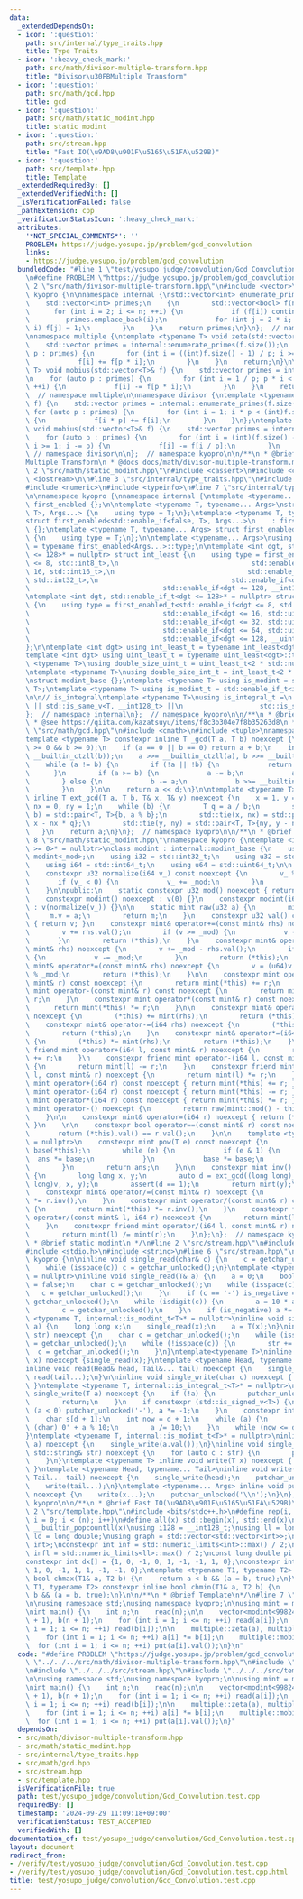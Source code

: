 ```yaml
---
data:
  _extendedDependsOn:
  - icon: ':question:'
    path: src/internal/type_traits.hpp
    title: Type Traits
  - icon: ':heavy_check_mark:'
    path: src/math/divisor-multiple-transform.hpp
    title: "Divisor\u30FBMultiple Transform"
  - icon: ':question:'
    path: src/math/gcd.hpp
    title: gcd
  - icon: ':question:'
    path: src/math/static_modint.hpp
    title: static modint
  - icon: ':question:'
    path: src/stream.hpp
    title: "Fast IO(\u9AD8\u901F\u5165\u51FA\u529B)"
  - icon: ':question:'
    path: src/template.hpp
    title: Template
  _extendedRequiredBy: []
  _extendedVerifiedWith: []
  _isVerificationFailed: false
  _pathExtension: cpp
  _verificationStatusIcon: ':heavy_check_mark:'
  attributes:
    '*NOT_SPECIAL_COMMENTS*': ''
    PROBLEM: https://judge.yosupo.jp/problem/gcd_convolution
    links:
    - https://judge.yosupo.jp/problem/gcd_convolution
  bundledCode: "#line 1 \"test/yosupo_judge/convolution/Gcd_Convolution.test.cpp\"\
    \n#define PROBLEM \"https://judge.yosupo.jp/problem/gcd_convolution\"\n\n#line\
    \ 2 \"src/math/divisor-multiple-transform.hpp\"\n#include <vector>\nnamespace\
    \ kyopro {\n\nnamespace internal {\nstd::vector<int> enumerate_primes(int n) {\n\
    \    std::vector<int> primes;\n    {\n        std::vector<bool> f(n + 1);\n  \
    \      for (int i = 2; i <= n; ++i) {\n            if (f[i]) continue;\n\n   \
    \         primes.emplace_back(i);\n            for (int j = 2 * i; j <= n; j +=\
    \ i) f[j] = 1;\n        }\n    }\n    return primes;\n}\n};  // namespace internal\n\
    \nnamespace multiple {\ntemplate <typename T> void zeta(std::vector<T>& f) {\n\
    \    std::vector primes = internal::enumerate_primes(f.size());\n    for (auto\
    \ p : primes) {\n        for (int i = ((int)f.size() - 1) / p; i >= 1; --i) {\n\
    \            f[i] += f[p * i];\n        }\n    }\n    return;\n}\n\ntemplate <typename\
    \ T> void mobius(std::vector<T>& f) {\n    std::vector primes = internal::enumerate_primes(f.size());\n\
    \n    for (auto p : primes) {\n        for (int i = 1 / p; p * i < (int)f.size();\
    \ ++i) {\n            f[i] -= f[p * i];\n        }\n    }\n    return;\n}\n};\
    \  // namespace multiple\n\nnamespace divisor {\ntemplate <typename T> void zeta(std::vector<T>&\
    \ f) {\n    std::vector primes = internal::enumerate_primes(f.size());\n\n   \
    \ for (auto p : primes) {\n        for (int i = 1; i * p < (int)f.size(); ++i)\
    \ {\n            f[i * p] += f[i];\n        }\n    }\n};\ntemplate <typename T>\
    \ void mobius(std::vector<T>& f) {\n    std::vector primes = internal::enumerate_primes(f.size());\n\
    \    for (auto p : primes) {\n        for (int i = (int)(f.size() - 1) / p * p;\
    \ i >= 1; i -= p) {\n            f[i] -= f[i / p];\n        }\n    }\n};\n}; \
    \ // namespace divisor\n\n};  // namespace kyopro\n\n/**\n * @brief Divisor\u30FB\
    Multiple Transform\n * @docs docs/math/divisor-multiple-transform.md\n */\n#line\
    \ 2 \"src/math/static_modint.hpp\"\n#include <cassert>\n#include <cstdint>\n#include\
    \ <iostream>\n\n#line 3 \"src/internal/type_traits.hpp\"\n#include <limits>\n\
    #include <numeric>\n#include <typeinfo>\n#line 7 \"src/internal/type_traits.hpp\"\
    \n\nnamespace kyopro {\nnamespace internal {\ntemplate <typename... Args> struct\
    \ first_enabled {};\n\ntemplate <typename T, typename... Args>\nstruct first_enabled<std::enable_if<true,\
    \ T>, Args...> {\n    using type = T;\n};\ntemplate <typename T, typename... Args>\n\
    struct first_enabled<std::enable_if<false, T>, Args...>\n    : first_enabled<Args...>\
    \ {};\ntemplate <typename T, typename... Args> struct first_enabled<T, Args...>\
    \ {\n    using type = T;\n};\n\ntemplate <typename... Args>\nusing first_enabled_t\
    \ = typename first_enabled<Args...>::type;\n\ntemplate <int dgt, std::enable_if_t<dgt\
    \ <= 128>* = nullptr> struct int_least {\n    using type = first_enabled_t<std::enable_if<dgt\
    \ <= 8, std::int8_t>,\n                                 std::enable_if<dgt <=\
    \ 16, std::int16_t>,\n                                 std::enable_if<dgt <= 32,\
    \ std::int32_t>,\n                                 std::enable_if<dgt <= 64, std::int64_t>,\n\
    \                                 std::enable_if<dgt <= 128, __int128_t>>;\n};\n\
    \ntemplate <int dgt, std::enable_if_t<dgt <= 128>* = nullptr> struct uint_least\
    \ {\n    using type = first_enabled_t<std::enable_if<dgt <= 8, std::uint8_t>,\n\
    \                                 std::enable_if<dgt <= 16, std::uint16_t>,\n\
    \                                 std::enable_if<dgt <= 32, std::uint32_t>,\n\
    \                                 std::enable_if<dgt <= 64, std::uint64_t>,\n\
    \                                 std::enable_if<dgt <= 128, __uint128_t>>;\n\
    };\n\ntemplate <int dgt> using int_least_t = typename int_least<dgt>::type;\n\
    template <int dgt> using uint_least_t = typename uint_least<dgt>::type;\n\ntemplate\
    \ <typename T>\nusing double_size_uint_t = uint_least_t<2 * std::numeric_limits<T>::digits>;\n\
    \ntemplate <typename T>\nusing double_size_int_t = int_least_t<2 * std::numeric_limits<T>::digits>;\n\
    \nstruct modint_base {};\ntemplate <typename T> using is_modint = std::is_base_of<modint_base,\
    \ T>;\ntemplate <typename T> using is_modint_t = std::enable_if_t<is_modint<T>::value>;\n\
    \n\n// is_integral\ntemplate <typename T>\nusing is_integral_t =\n    std::enable_if_t<std::is_integral_v<T>\
    \ || std::is_same_v<T, __int128_t> ||\n                   std::is_same_v<T, __uint128_t>>;\n\
    };  // namespace internal\n};  // namespace kyopro\n\n/**\n * @brief Type Traits\n\
    \ * @see https://qiita.com/kazatsuyu/items/f8c3b304e7f8b35263d8\n */\n#line 3\
    \ \"src/math/gcd.hpp\"\n#include <cmath>\n#include <tuple>\nnamespace kyopro {\n\
    template <typename T> constexpr inline T _gcd(T a, T b) noexcept {\n    assert(a\
    \ >= 0 && b >= 0);\n    if (a == 0 || b == 0) return a + b;\n    int d = std::min<T>(__builtin_ctzll(a),\
    \ __builtin_ctzll(b));\n    a >>= __builtin_ctzll(a), b >>= __builtin_ctzll(b);\n\
    \    while (a != b) {\n        if (!a || !b) {\n            return a + b;\n  \
    \      }\n        if (a >= b) {\n            a -= b;\n            a >>= __builtin_ctzll(a);\n\
    \        } else {\n            b -= a;\n            b >>= __builtin_ctzll(b);\n\
    \        }\n    }\n\n    return a << d;\n}\n\ntemplate <typename T>\nconstexpr\
    \ inline T ext_gcd(T a, T b, T& x, T& y) noexcept {\n    x = 1, y = 0;\n    T\
    \ nx = 0, ny = 1;\n    while (b) {\n        T q = a / b;\n        std::tie(a,\
    \ b) = std::pair<T, T>{b, a % b};\n        std::tie(x, nx) = std::pair<T, T>{nx,\
    \ x - nx * q};\n        std::tie(y, ny) = std::pair<T, T>{ny, y - ny * q};\n \
    \   }\n    return a;\n}\n};  // namespace kyopro\n\n/**\n * @brief gcd\n*/\n#line\
    \ 8 \"src/math/static_modint.hpp\"\nnamespace kyopro {\ntemplate <int _mod, std::enable_if_t<_mod\
    \ >= 0>* = nullptr>\nclass modint : internal::modint_base {\n    using mint =\
    \ modint<_mod>;\n    using i32 = std::int32_t;\n    using u32 = std::uint32_t;\n\
    \    using i64 = std::int64_t;\n    using u64 = std::uint64_t;\n\n    u32 v;\n\
    \    constexpr u32 normalize(i64 v_) const noexcept {\n        v_ %= _mod;\n \
    \       if (v_ < 0) {\n            v_ += _mod;\n        }\n        return v_;\n\
    \    }\n\npublic:\n    static constexpr u32 mod() noexcept { return _mod; }\n\
    \    constexpr modint() noexcept : v(0) {}\n    constexpr modint(i64 v_) noexcept\
    \ : v(normalize(v_)) {}\n\n    static mint raw(u32 a) {\n        mint m;\n   \
    \     m.v = a;\n        return m;\n    }\n    constexpr u32 val() const noexcept\
    \ { return v; }\n    constexpr mint& operator+=(const mint& rhs) noexcept {\n\
    \        v += rhs.val();\n        if (v >= _mod) {\n            v -= _mod;\n \
    \       }\n        return (*this);\n    }\n    constexpr mint& operator-=(const\
    \ mint& rhs) noexcept {\n        v += _mod - rhs.val();\n        if (v >= _mod)\
    \ {\n            v -= _mod;\n        }\n        return (*this);\n    }\n    constexpr\
    \ mint& operator*=(const mint& rhs) noexcept {\n        v = (u64)v * rhs.val()\
    \ % _mod;\n        return (*this);\n    }\n\n    constexpr mint operator+(const\
    \ mint& r) const noexcept {\n        return mint(*this) += r;\n    }\n    constexpr\
    \ mint operator-(const mint& r) const noexcept {\n        return mint(*this) -=\
    \ r;\n    }\n    constexpr mint operator*(const mint& r) const noexcept {\n  \
    \      return mint(*this) *= r;\n    }\n\n    constexpr mint& operator+=(i64 rhs)\
    \ noexcept {\n        (*this) += mint(rhs);\n        return (*this);\n    }\n\
    \    constexpr mint& operator-=(i64 rhs) noexcept {\n        (*this) -= mint(rhs);\n\
    \        return (*this);\n    }\n    constexpr mint& operator*=(i64 rhs) noexcept\
    \ {\n        (*this) *= mint(rhs);\n        return (*this);\n    }\n    constexpr\
    \ friend mint operator+(i64 l, const mint& r) noexcept {\n        return mint(l)\
    \ += r;\n    }\n    constexpr friend mint operator-(i64 l, const mint& r) noexcept\
    \ {\n        return mint(l) -= r;\n    }\n    constexpr friend mint operator*(i64\
    \ l, const mint& r) noexcept {\n        return mint(l) *= r;\n    }\n\n    constexpr\
    \ mint operator+(i64 r) const noexcept { return mint(*this) += r; }\n    constexpr\
    \ mint operator-(i64 r) const noexcept { return mint(*this) -= r; }\n    constexpr\
    \ mint operator*(i64 r) const noexcept { return mint(*this) *= r; }\n    constexpr\
    \ mint operator-() noexcept {\n        return raw(mint::mod() - this->val());\n\
    \    }\n\n    constexpr mint& operator=(i64 r) noexcept { return (*this) = mint(r);\
    \ }\n    \n\n    constexpr bool operator==(const mint& r) const noexcept {\n \
    \       return (*this).val() == r.val();\n    }\n\n    template <typename T, internal::is_integral_t<T>*\
    \ = nullptr>\n    constexpr mint pow(T e) const noexcept {\n        mint ans(1),\
    \ base(*this);\n        while (e) {\n            if (e & 1) {\n              \
    \  ans *= base;\n            }\n            base *= base;\n            e >>= 1;\n\
    \        }\n        return ans;\n    }\n\n    constexpr mint inv() const noexcept\
    \ {\n        long long x, y;\n        auto d = ext_gcd((long long)_mod, (long\
    \ long)v, x, y);\n        assert(d == 1);\n        return mint(y);\n    }\n\n\
    \    constexpr mint& operator/=(const mint& r) noexcept {\n        return (*this)\
    \ *= r.inv();\n    }\n    constexpr mint operator/(const mint& r) const noexcept\
    \ {\n        return mint(*this) *= r.inv();\n    }\n    constexpr friend mint\
    \ operator/(const mint& l, i64 r) noexcept {\n        return mint(l) /= mint(r);\n\
    \    }\n    constexpr friend mint operator/(i64 l, const mint& r) noexcept {\n\
    \        return mint(l) /= mint(r);\n    }\n};\n};  // namespace kyopro\n\n/**\n\
    \ * @brief static modint\n */\n#line 2 \"src/stream.hpp\"\n#include <ctype.h>\n\
    #include <stdio.h>\n#include <string>\n#line 6 \"src/stream.hpp\"\n\nnamespace\
    \ kyopro {\n\ninline void single_read(char& c) {\n    c = getchar_unlocked();\n\
    \    while (isspace(c)) c = getchar_unlocked();\n}\ntemplate <typename T, internal::is_integral_t<T>*\
    \ = nullptr>\ninline void single_read(T& a) {\n    a = 0;\n    bool is_negative\
    \ = false;\n    char c = getchar_unlocked();\n    while (isspace(c)) {\n     \
    \   c = getchar_unlocked();\n    }\n    if (c == '-') is_negative = true, c =\
    \ getchar_unlocked();\n    while (isdigit(c)) {\n        a = 10 * a + (c - '0');\n\
    \        c = getchar_unlocked();\n    }\n    if (is_negative) a *= -1;\n}\ntemplate\
    \ <typename T, internal::is_modint_t<T>* = nullptr>\ninline void single_read(T&\
    \ a) {\n    long long x;\n    single_read(x);\n    a = T(x);\n}\ninline void single_read(std::string&\
    \ str) noexcept {\n    char c = getchar_unlocked();\n    while (isspace(c)) c\
    \ = getchar_unlocked();\n    while (!isspace(c)) {\n        str += c;\n      \
    \  c = getchar_unlocked();\n    }\n}\ntemplate<typename T>\ninline void read(T&\
    \ x) noexcept {single_read(x);}\ntemplate <typename Head, typename... Tail>\n\
    inline void read(Head& head, Tail&... tail) noexcept {\n    single_read(head),\
    \ read(tail...);\n}\n\ninline void single_write(char c) noexcept { putchar_unlocked(c);\
    \ }\ntemplate <typename T, internal::is_integral_t<T>* = nullptr>\ninline void\
    \ single_write(T a) noexcept {\n    if (!a) {\n        putchar_unlocked('0');\n\
    \        return;\n    }\n    if constexpr (std::is_signed_v<T>) {\n        if\
    \ (a < 0) putchar_unlocked('-'), a *= -1;\n    }\n    constexpr int d = std::numeric_limits<T>::digits10;\n\
    \    char s[d + 1];\n    int now = d + 1;\n    while (a) {\n        s[--now] =\
    \ (char)'0' + a % 10;\n        a /= 10;\n    }\n    while (now <= d) putchar_unlocked(s[now++]);\n\
    }\ntemplate <typename T, internal::is_modint_t<T>* = nullptr>\ninline void single_write(T\
    \ a) noexcept {\n    single_write(a.val());\n}\ninline void single_write(const\
    \ std::string& str) noexcept {\n    for (auto c : str) {\n        putchar_unlocked(c);\n\
    \    }\n}\ntemplate <typename T> inline void write(T x) noexcept { single_write(x);\
    \ }\ntemplate <typename Head, typename... Tail>\ninline void write(Head head,\
    \ Tail... tail) noexcept {\n    single_write(head);\n    putchar_unlocked(' ');\n\
    \    write(tail...);\n}\ntemplate <typename... Args> inline void put(Args... x)\
    \ noexcept {\n    write(x...);\n    putchar_unlocked('\\n');\n}\n};  // namespace\
    \ kyopro\n\n/**\n * @brief Fast IO(\u9AD8\u901F\u5165\u51FA\u529B)\n */\n#line\
    \ 2 \"src/template.hpp\"\n#include <bits/stdc++.h>\n#define rep(i, n) for (int\
    \ i = 0; i < (n); i++)\n#define all(x) std::begin(x), std::end(x)\n#define popcount(x)\
    \ __builtin_popcountll(x)\nusing i128 = __int128_t;\nusing ll = long long;\nusing\
    \ ld = long double;\nusing graph = std::vector<std::vector<int>>;\nusing P = std::pair<int,\
    \ int>;\nconstexpr int inf = std::numeric_limits<int>::max() / 2;\nconstexpr ll\
    \ infl = std::numeric_limits<ll>::max() / 2;\nconst long double pi = acosl(-1);\n\
    constexpr int dx[] = {1, 0, -1, 0, 1, -1, -1, 1, 0};\nconstexpr int dy[] = {0,\
    \ 1, 0, -1, 1, 1, -1, -1, 0};\ntemplate <typename T1, typename T2> constexpr inline\
    \ bool chmax(T1& a, T2 b) {\n    return a < b && (a = b, true);\n}\ntemplate <typename\
    \ T1, typename T2> constexpr inline bool chmin(T1& a, T2 b) {\n    return a >\
    \ b && (a = b, true);\n}\n\n/**\n * @brief Template\n*/\n#line 7 \"test/yosupo_judge/convolution/Gcd_Convolution.test.cpp\"\
    \n\nusing namespace std;\nusing namespace kyopro;\n\nusing mint = modint<998244353>;\n\
    \nint main() {\n    int n;\n    read(n);\n\n    vector<modint<998244353>> a(n\
    \ + 1), b(n + 1);\n    for (int i = 1; i <= n; ++i) read(a[i]);\n    for (int\
    \ i = 1; i <= n; ++i) read(b[i]);\n\n    multiple::zeta(a), multiple::zeta(b);\n\
    \    for (int i = 1; i <= n; ++i) a[i] *= b[i];\n    multiple::mobius(a);\n  \
    \  for (int i = 1; i <= n; ++i) put(a[i].val());\n}\n"
  code: "#define PROBLEM \"https://judge.yosupo.jp/problem/gcd_convolution\"\n\n#include\
    \ \"../../../src/math/divisor-multiple-transform.hpp\"\n#include \"../../../src/math/static_modint.hpp\"\
    \n#include \"../../../src/stream.hpp\"\n#include \"../../../src/template.hpp\"\
    \n\nusing namespace std;\nusing namespace kyopro;\n\nusing mint = modint<998244353>;\n\
    \nint main() {\n    int n;\n    read(n);\n\n    vector<modint<998244353>> a(n\
    \ + 1), b(n + 1);\n    for (int i = 1; i <= n; ++i) read(a[i]);\n    for (int\
    \ i = 1; i <= n; ++i) read(b[i]);\n\n    multiple::zeta(a), multiple::zeta(b);\n\
    \    for (int i = 1; i <= n; ++i) a[i] *= b[i];\n    multiple::mobius(a);\n  \
    \  for (int i = 1; i <= n; ++i) put(a[i].val());\n}"
  dependsOn:
  - src/math/divisor-multiple-transform.hpp
  - src/math/static_modint.hpp
  - src/internal/type_traits.hpp
  - src/math/gcd.hpp
  - src/stream.hpp
  - src/template.hpp
  isVerificationFile: true
  path: test/yosupo_judge/convolution/Gcd_Convolution.test.cpp
  requiredBy: []
  timestamp: '2024-09-29 11:09:18+09:00'
  verificationStatus: TEST_ACCEPTED
  verifiedWith: []
documentation_of: test/yosupo_judge/convolution/Gcd_Convolution.test.cpp
layout: document
redirect_from:
- /verify/test/yosupo_judge/convolution/Gcd_Convolution.test.cpp
- /verify/test/yosupo_judge/convolution/Gcd_Convolution.test.cpp.html
title: test/yosupo_judge/convolution/Gcd_Convolution.test.cpp
---
```

